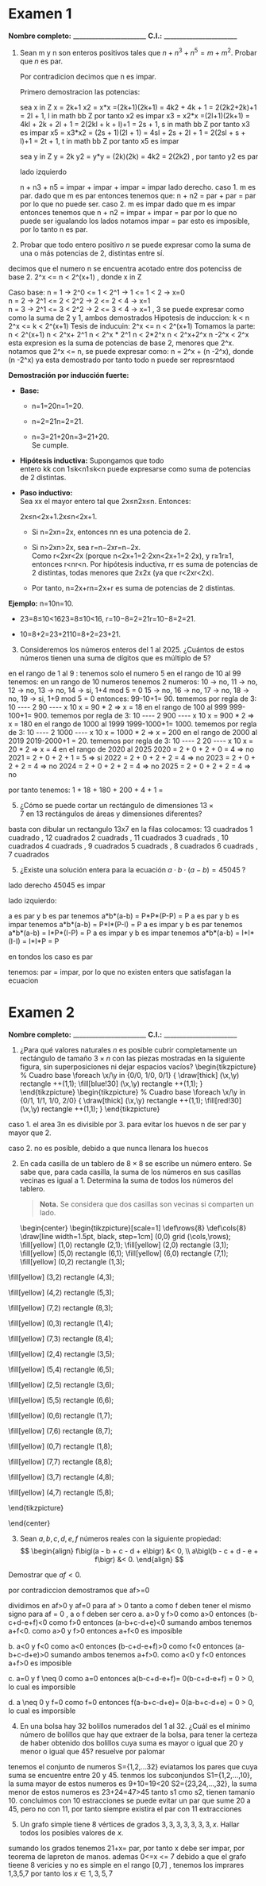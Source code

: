 
# Examen 1

**Nombre completo:** \_\_\_\_\_\_\_\_\_\_\_\_\_\_\_\_\_\_\_\_\_\_\_
**C.I.:** \_\_\_\_\_\_\_\_\_\_\_\_\_\_\_\_\_\_\_\_\_\_\_


1. Sean m y n son enteros positivos tales que $n + n^3 + n^5 = m + m^2$. Probar que $n$ es par.

	Por contradicion decimos que n es impar.
	
	Primero demostracion las potencias:

	sea x in Z
	x = 2k+1
	x2 = x\*x =(2k+1)(2k+1) = 4k2 + 4k + 1 = 2(2k2+2k)+1 = 2l + 1, l in math bb Z  por tanto x2 es impar
	x3 = x2\*x =(2l+1)(2k+1) = 4kl + 2k + 2l + 1 = 2(2kl + k + l)+1 = 2s + 1, s in math bb Z  por tanto x3 es impar
	x5 = x3\*x2 = (2s + 1)(2l + 1) = 4sl + 2s + 2l + 1 = 2(2sl + s + l)+1 = 2t + 1, t in math bb Z  por tanto x5 es impar

	sea y in Z
	y = 2k
	y2 = y\*y = (2k)(2k) = 4k2 = 2(2k2) , por tanto y2 es par

		
	lado izquierdo
	
	n + n3 + n5 = impar + impar  + impar = impar
	lado derecho.
	caso 1. m es par.
		dado que m es par entonces tenemos que:
		n + n2 = par + par = par
		por lo que no puede ser.
	caso 2. m es impar
		dado que m es impar entonces tenemos que 
		n + n2 = impar + impar = par
		por lo que no puede ser
	igualando los lados notamos
	impar = par
	esto es imposible, por lo tanto n es par.
	
2. Probar que todo entero positivo $n$ se puede expresar como la suma de una o más potencias de 2, distintas entre sí.

decimos que el numero n se encuentra acotado entre dos potenciss de base 2.
2^x <= n < 2^(x+1) , donde x in Z

Caso base:
	n = 1 -> 2^0 <= 1 < 2^1 -> 1 <= 1 < 2 -> x=0    
	n = 2 -> 2^1 <= 2 < 2^2 -> 2 <= 2 < 4 -> x=1    
	n = 3 -> 2^1 <= 3 < 2^2 -> 2 <= 3 < 4 -> x=1 , 3 se puede expresar como como la suma de 2 y 1, ambos demostrados
Hipotesis de induccion:
	k < n
	2^x <= k < 2^(x+1)
Tesis de inducuin:
	2^x <= n < 2^(x+1)
	Tomamos la parte:
	n < 2^(x+1)
	n < 2^x+ 2^1 
	n < 2^x \* 2^1 
	n < 2\*2^x 
	n < 2^x+2^x 
	n -2^x < 2^x 
	esta expresion es la suma de potencias de base 2, menores que 2^x.
	notamos que 2^x <= n, se puede expresar como:
	n = 2^x + (n -2^x), donde (n -2^x) ya esta demostrado
	por tanto todo n puede ser represrntaod

**Demostración por inducción fuerte:**

- **Base:**
    
    - n=1=20n=1=20.
        
    - n=2=21n=2=21.
        
    - n=3=21+20n=3=21+20.  
        Se cumple.
        
- **Hipótesis inductiva:** Supongamos que todo entero kk con 1≤k<n1≤k<n puede expresarse como suma de potencias de 2 distintas.
    
- **Paso inductivo:**  
    Sea xx el mayor entero tal que 2x≤n2x≤n. Entonces:
    
    2x≤n<2x+1.2x≤n<2x+1.
    - Si n=2xn=2x, entonces nn es una potencia de 2.
        
    - Si n>2xn>2x, sea r=n−2xr=n−2x. Como r<2xr<2x (porque n<2x+1=2⋅2xn<2x+1=2⋅2x), y r≥1r≥1, entonces r<nr<n. Por hipótesis inductiva, rr es suma de potencias de 2 distintas, todas menores que 2x2x (ya que r<2xr<2x).
        
    - Por tanto, n=2x+rn=2x+r es suma de potencias de 2 distintas.
        

**Ejemplo:** n=10n=10.

- 23=8≤10<1623=8≤10<16, r=10−8=2=21r=10−8=2=21.
    
- 10=8+2=23+2110=8+2=23+21.

3. Consideremos los números enteros del 1 al 2025.
   ¿Cuántos de estos números tienen una suma de dígitos que es múltiplo de 5?

en el rango de 1 al 9 :
	tenemos solo el numero 5
en el rango de 10 al 99 tenemos:
	en un rango de 10 numeros tenemos 2 numeros:
		10 -> no,
		11 -> no,
		12 -> no,
		13 -> no,
		14 -> si, 1+4 mod 5 = 0
		15 -> no,
		16 -> no,
		17 -> no,
		18 -> no,
		19 -> si, 1+9 mod 5 = 0
	entonces:
		99-10+1= 90.
		tememos por regla de 3: 
			10 ---- 2
			90 ---- x
		10 x = 90 \* 2 => x = 18
 en 	el rango de 100 al 999
		999-100+1= 900.
		tememos por regla de 3: 
			10  ---- 2
			900 ---- x
		10 x = 900 \* 2 => x = 180
 en 	el rango de 1000 al 1999
		1999-1000+1= 1000.
		tememos por regla de 3: 
			10  ---- 2
			1000 ---- x
		10 x = 1000 \* 2 => x = 200
 en el rango de 2000 al 2019
		2019-2000+1 = 20.
		tememos por regla de 3: 
			10  ---- 2
			20 ---- x
		10 x = 20 \* 2 => x = 4
 en el rango de 2020 al 2025
 2020 = 2 + 0 + 2 + 0 = 4 => no
 2021 = 2 + 0 + 2 + 1 = 5 => si
 2022 = 2 + 0 + 2 + 2 = 4 => no
 2023 = 2 + 0 + 2 + 2 = 4 => no
 2024 = 2 + 0 + 2 + 2 = 4 => no
 2025 = 2 + 0 + 2 + 2 = 4 => no

por tanto tenemos:
1 + 18 + 180 + 200 + 4 + 1 = 
		 
	
5. ¿Cómo se puede cortar un rectángulo de dimensiones $13\times7$ en 13 rectángulos de áreas y dimensiones diferentes?

basta con dibular un rectangulo 13x7
en la filas colocamos:
13 cuadrados
1 cuadrado , 12 cuadrados
2 cuadrads , 11 cuadrados
3 cuadrads , 10 cuadrados
4 cuadrads , 9 cuadrados
5 cuadrads , 8 cuadrados
6 cuadrads , 7 cuadrados

5. ¿Existe una solución entera para la ecuación $a \cdot b \cdot (a - b) = 45045\;$?

lado derecho
45045 es impar

lado izquierdo:

a es par y b es par
tenemos a\*b\*(a-b) = P\*P\*(P-P) = P 
a es par y b es impar
tenemos a\*b\*(a-b) = P\*I\*(P-I) = P 
a es impar y b es par
tenemos a\*b\*(a-b) = I\*P\*(I-P) = P 
a es impar y b es impar
tenemos a\*b\*(a-b) = I\*I\*(I-I) = I\*I\*P = P 

en tondos los caso es par

tenemos:
par = impar, por lo que no existen enters que satisfagan la ecuacion


# Examen 2

**Nombre completo:** \_\_\_\_\_\_\_\_\_\_\_\_\_\_\_\_\_\_\_\_\_\_\_
**C.I.:** \_\_\_\_\_\_\_\_\_\_\_\_\_\_\_\_\_\_\_\_\_\_\_

1. ¿Para qué valores naturales $n$ es posible cubrir completamente un rectángulo de tamaño $3\times n$ con las piezas mostradas en la siguiente figura, sin superposiciones ni dejar espacios vacíos?
\begin{tikzpicture}
  % Cuadro base
  \foreach \x/\y in {0/0, 1/0, 0/1} {
    \draw[thick] (\x,\y) rectangle ++(1,1);
    \fill[blue!30] (\x,\y) rectangle ++(1,1);
  }
\end{tikzpicture}
\begin{tikzpicture}
  % Cuadro base
  \foreach \x/\y in {0/1, 1/1, 1/0, 2/0} {
    \draw[thick] (\x,\y) rectangle ++(1,1);
    \fill[red!30] (\x,\y) rectangle ++(1,1);
  }
\end{tikzpicture}

caso 1. 
el area 3n es divisible por 3. para evitar los huevos n de ser par y mayor que 2.

caso 2.
no es posible, debido a que nunca llenara los huecos

2. En cada casilla de un tablero de $8\times 8$ se escribe un número entero. Se sabe que, para cada casilla, la suma de los números en sus casillas vecinas es igual a 1. Determina la suma de todos los números del tablero.
    
    > **Nota.** Se considera que dos casillas son vecinas si comparten un lado.
    
    \begin{center}
\begin{tikzpicture}[scale=1]
\def\rows{8}
\def\cols{8}
\draw[line width=1.5pt, black, step=1cm]
(0,0) grid (\cols,\rows);
\fill[yellow] (1,0) rectangle (2,1);
\fill[yellow] (2,0) rectangle (3,1);
\fill[yellow] (5,0) rectangle (6,1);
\fill[yellow] (6,0) rectangle (7,1);
\fill[yellow] (0,2) rectangle (1,3);

\fill[yellow] (3,2) rectangle (4,3);

\fill[yellow] (4,2) rectangle (5,3);

\fill[yellow] (7,2) rectangle (8,3);

\fill[yellow] (0,3) rectangle (1,4);

\fill[yellow] (7,3) rectangle (8,4);

\fill[yellow] (2,4) rectangle (3,5);

\fill[yellow] (5,4) rectangle (6,5);

\fill[yellow] (2,5) rectangle (3,6);

\fill[yellow] (5,5) rectangle (6,6);

\fill[yellow] (0,6) rectangle (1,7);

\fill[yellow] (7,6) rectangle (8,7);

\fill[yellow] (0,7) rectangle (1,8);

\fill[yellow] (7,7) rectangle (8,8);

\fill[yellow] (3,7) rectangle (4,8);

\fill[yellow] (4,7) rectangle (5,8);

\end{tikzpicture}

\end{center}
    
3. Sean $a,b,c,d,e,f$ números reales con la siguiente propiedad:
$$
  \begin{align}
    f\bigl(a - b + c - d + e\bigr) &< 0, \\
    a\bigl(b - c + d - e + f\bigr) &< 0.
  \end{align}
$$

  Demostrar que $af < 0$.

por contradiccion demostramos que af>=0

dividimos en af>0 y af=0
para af > 0 tanto a como f deben tener el mismo signo
para af = 0 , a o f deben ser cero
a. a>0 y f>0
	como a>0 entonces (b-c+d-e+f)<0
	como f>0 entonces (a-b+c-d+e)<0
	sumando ambos tenemos a+f<0.
	como a>0 y f>0 entonces a+f<0 es imposible

b. a<0 y f<0
	como a<0 entonces (b-c+d-e+f)>0
	como f<0 entonces (a-b+c-d+e)>0
	sumando ambos tenemos a+f>0.
	como a<0 y f<0 entonces a+f>0 es imposible

c. a=0 y f \neq 0
	como a=0 entonces a(b-c+d-e+f)= 0(b-c+d-e+f) = 0 > 0, lo cual es imporsible

d. a \neq 0 y f=0
	como f=0 entonces f(a-b+c-d+e)= 0(a-b+c-d+e) = 0 > 0, lo cual es imporsible
	
4. En una bolsa hay 32 bolillos numerados del 1 al 32. ¿Cuál es el mínimo número de bolillos que hay que extraer de la bolsa, para tener la certeza de haber obtenido dos bolillos cuya suma es mayor o igual que 20 y menor o igual que 45?
resuelve por palomar

tenemos el conjunto de numeros S={1,2,...32}
eviatamos los pares que cuya suma se encuentre entre 20 y 45.
tenmos los subconjundos 
S1={1,2,...,10}, la suma mayor de estos numeros es 9+10=19<20
S2={23,24,...,32}, la suma menor de estos numeros es 23+24=47>45
tanto s1 cmo s2, tienen tamanio 10.
concluimos con 10 estracciones se puede evitar un par que sume 20 a 45, pero no con 11, por tanto siempre existira el par con 11 extracciones
    
5. Un grafo simple tiene 8 vértices de grados $3,3,3,3,3,3,3,x$. Hallar todos los posibles valores de $x$.


sumando los grados tenemos
21+x= par, por tanto x debe ser impar, por teorema de lapreton de manos.
ademas 0<=x <= 7 debido a que el grafo tieene 8 vericies y no es simple
en el rango [0,7] , tenemos los imprares 1,3,5,7
por tanto los $x \in {1,3,5,7}$

